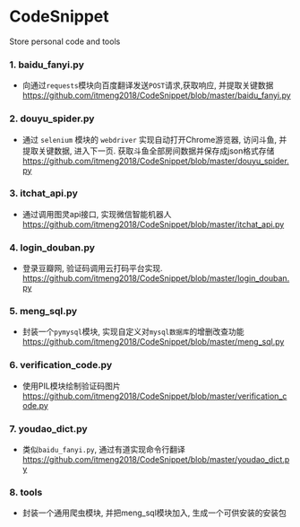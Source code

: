 # CodeSnippet
 Store personal code and tools

### 1. baidu_fanyi.py
 - 向通过`requests`模块向百度翻译发送`POST`请求,获取响应, 并提取关键数据
 https://github.com/itmeng2018/CodeSnippet/blob/master/baidu_fanyi.py

### 2. douyu_spider.py
 - 通过 `selenium` 模块的 `webdriver` 实现自动打开Chrome游览器, 访问斗鱼, 并提取关键数据, 进入下一页. 获取斗鱼全部房间数据并保存成json格式存储
 https://github.com/itmeng2018/CodeSnippet/blob/master/douyu_spider.py

### 3. itchat_api.py
 - 通过调用图灵api接口, 实现微信智能机器人
 https://github.com/itmeng2018/CodeSnippet/blob/master/itchat_api.py

### 4. login_douban.py
 - 登录豆瓣网, 验证码调用云打码平台实现.
https://github.com/itmeng2018/CodeSnippet/blob/master/login_douban.py

### 5. meng_sql.py
 - 封装一个`pymysql`模块, 实现自定义对`mysql数据库`的增删改查功能
 https://github.com/itmeng2018/CodeSnippet/blob/master/meng_sql.py

### 6. verification_code.py
 - 使用PIL模块绘制验证码图片
https://github.com/itmeng2018/CodeSnippet/blob/master/verification_code.py

### 7. youdao_dict.py
 - 类似`baidu_fanyi.py`, 通过有道实现命令行翻译
https://github.com/itmeng2018/CodeSnippet/blob/master/youdao_dict.py

### 8. tools
 - 封装一个通用爬虫模块, 并把meng_sql模块加入, 生成一个可供安装的安装包
